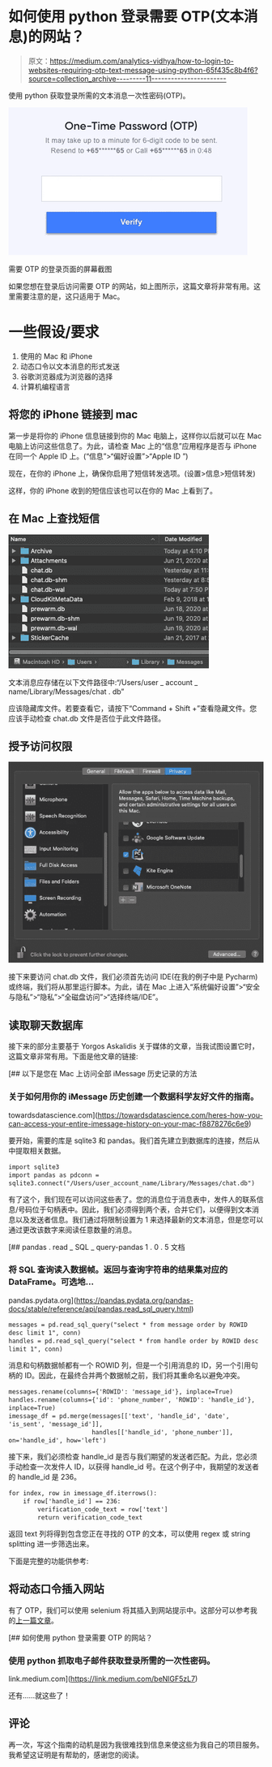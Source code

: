 # 如何使用 python 登录需要 OTP(文本消息)的网站？

> 原文：<https://medium.com/analytics-vidhya/how-to-login-to-websites-requiring-otp-text-message-using-python-65f435c8b4f6?source=collection_archive---------11----------------------->

使用 python 获取登录所需的文本消息一次性密码(OTP)。

![](img/397572a1fd17c8a6d1e16050679cefc6.png)

需要 OTP 的登录页面的屏幕截图

如果您想在登录后访问需要 OTP 的网站，如上图所示，这篇文章将非常有用。这里需要注意的是，这只适用于 Mac。

# 一些假设/要求

1.  使用的 Mac 和 iPhone
2.  动态口令以文本消息的形式发送
3.  谷歌浏览器成为浏览器的选择
4.  计算机编程语言

## 将您的 iPhone 链接到 mac

第一步是将你的 iPhone 信息链接到你的 Mac 电脑上，这样你以后就可以在 Mac 电脑上访问这些信息了。为此，请检查 Mac 上的“信息”应用程序是否与 iPhone 在同一个 Apple ID 上。(“信息”>“偏好设置”>“Apple ID ”)

现在，在你的 iPhone 上，确保你启用了短信转发选项。(设置>信息>短信转发)

这样，你的 iPhone 收到的短信应该也可以在你的 Mac 上看到了。

## 在 Mac 上查找短信

![](img/5b3fd4145412c5ec8ea00047e22c099b.png)

文本消息应存储在以下文件路径中:“/Users/user _ account _ name/Library/Messages/chat . db”

应该隐藏库文件。若要查看它，请按下“Command + Shift +”查看隐藏文件。您应该手动检查 chat.db 文件是否位于此文件路径。

## 授予访问权限

![](img/c0835dd689d821e71fed4ae5fc27f7eb.png)

接下来要访问 chat.db 文件，我们必须首先访问 IDE(在我的例子中是 Pycharm)或终端，我们将从那里运行脚本。为此，请在 Mac 上进入“系统偏好设置”>“安全与隐私”>“隐私”>“全磁盘访问”>“选择终端/IDE”。

## 读取聊天数据库

接下来的部分主要基于 Yorgos Askalidis 关于媒体的文章，当我试图设置它时，这篇文章非常有用。下面是他文章的链接:

[](https://towardsdatascience.com/heres-how-you-can-access-your-entire-imessage-history-on-your-mac-f8878276c6e9) [## 以下是您在 Mac 上访问全部 iMessage 历史记录的方法

### 关于如何用你的 iMessage 历史创建一个数据科学友好文件的指南。

towardsdatascience.com](https://towardsdatascience.com/heres-how-you-can-access-your-entire-imessage-history-on-your-mac-f8878276c6e9) 

要开始，需要的库是 sqlite3 和 pandas。我们首先建立到数据库的连接，然后从中提取相关数据。

```
import sqlite3
import pandas as pdconn = sqlite3.connect("/Users/user_account_name/Library/Messages/chat.db")
```

有了这个，我们现在可以访问这些表了。您的消息位于消息表中，发件人的联系信息/号码位于句柄表中。因此，我们必须得到两个表，合并它们，以便得到文本消息以及发送者信息。我们通过将限制设置为 1 来选择最新的文本消息，但是您可以通过更改该数字来阅读任意数量的消息。

 [## pandas . read _ SQL _ query-pandas 1 . 0 . 5 文档

### 将 SQL 查询读入数据帧。返回与查询字符串的结果集对应的 DataFrame。可选地…

pandas.pydata.org](https://pandas.pydata.org/pandas-docs/stable/reference/api/pandas.read_sql_query.html) 

```
messages = pd.read_sql_query("select * from message order by ROWID desc limit 1", conn)
handles = pd.read_sql_query("select * from handle order by ROWID desc limit 1", conn)
```

消息和句柄数据帧都有一个 ROWID 列，但是一个引用消息的 ID，另一个引用句柄的 ID。因此，在最终合并两个数据帧之前，我们将其重命名以避免冲突。

```
messages.rename(columns={'ROWID': 'message_id'}, inplace=True)
handles.rename(columns={'id': 'phone_number', 'ROWID': 'handle_id'}, inplace=True)
imessage_df = pd.merge(messages[['text', 'handle_id', 'date', 'is_sent', 'message_id']],
                       handles[['handle_id', 'phone_number']], on='handle_id', how='left')
```

接下来，我们必须检查 handle_id 是否与我们期望的发送者匹配。为此，您必须手动检查一次发件人 ID，以获得 handle_id 号。在这个例子中，我期望的发送者的 handle_id 是 236。

```
for index, row in imessage_df.iterrows():
    if row['handle_id'] == 236:
        verification_code_text = row['text']
        return verification_code_text
```

返回 text 列将得到包含您正在寻找的 OTP 的文本，可以使用 regex 或 string splitting 进一步筛选出来。

下面是完整的功能供参考:

## 将动态口令插入网站

有了 OTP，我们可以使用 selenium 将其插入到网站提示中。这部分可以参考我的[上一篇文章](https://link.medium.com/beNlGF5zL7)。

[](https://link.medium.com/beNlGF5zL7) [## 如何使用 python 登录需要 OTP 的网站？

### 使用 python 抓取电子邮件获取登录所需的一次性密码。

link.medium.com](https://link.medium.com/beNlGF5zL7) 

还有……就这些了！

## 评论

再一次，写这个指南的动机是因为我很难找到信息来使这些为我自己的项目服务。我希望这证明是有帮助的，感谢您的阅读。